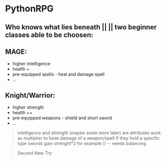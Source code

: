# PythonRPG
Who knows what lies beneath ||
|| two beginner classes able to be choosen:
---
## MAGE:
 - higher intelligence
 - health +
 - pre-equipped spells - heal and damage spell
 - ...
## Knight/Warrior:
 - higher strength
 - health ++
 - pre-equipped weapons - shield and short sword
 - ...

> intelligence and strength (maybe some more later) are attributes
> work as multiplier to base damage of a weapon/spell if they hold a specific type
> swords gain strenght*2 for example // -- needs balancing

> Second New Try